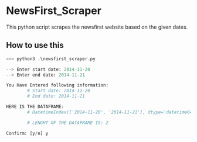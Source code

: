 # NewsFirst_Scraper
This python script scrapes the newsfirst website based on the given dates.

## How to use this
```python
>>> python3 .\newsfirst_scraper.py

--> Enter start date: 2014-11-20
--> Enter end date: 2014-11-21

You Have Entered following information:
        # Start date: 2014-11-20
        # End date: 2014-11-21

HERE IS THE DATAFRAME:
        # DatetimeIndex(['2014-11-20', '2014-11-21'], dtype='datetime64[ns]', freq='D')

        # LENGHT OF THE DATAFRAME IS: 2

Confirm: [y/n] y
  ```
  
